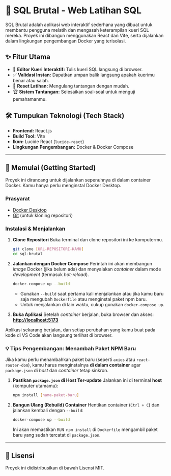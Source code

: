 # 🚀 SQL Brutal - Web Latihan SQL

SQL Brutal adalah aplikasi web interaktif sederhana yang dibuat untuk membantu pengguna melatih dan mengasah keterampilan kueri SQL mereka. Proyek ini dibangun menggunakan React dan Vite, serta dijalankan dalam lingkungan pengembangan Docker yang terisolasi.

## ✨ Fitur Utama

* 📝 **Editor Kueri Interaktif:** Tulis kueri SQL langsung di browser.
* ✅ **Validasi Instan:** Dapatkan umpan balik langsung apakah kuerimu benar atau salah.
* 🔄 **Reset Latihan:** Mengulang tantangan dengan mudah.
* 🏆 **Sistem Tantangan:** Selesaikan soal-soal untuk menguji pemahamanmu.

## 🛠️ Tumpukan Teknologi (Tech Stack)

* **Frontend:** React.js
* **Build Tool:** Vite
* **Ikon:** Lucide React (`lucide-react`)
* **Lingkungan Pengembangan:** Docker & Docker Compose

---

## 🏁 Memulai (Getting Started)

Proyek ini dirancang untuk dijalankan sepenuhnya di dalam container Docker. Kamu hanya perlu menginstal Docker Desktop.

### Prasyarat

* [Docker Desktop](https://www.docker.com/products/docker-desktop/)
* [Git](https://git-scm.com/) (untuk kloning repositori)

### Instalasi & Menjalankan

1.  **Clone Repositori**
    Buka terminal dan clone repositori ini ke komputermu.

    ```bash
    git clone [URL-REPOSITORI-KAMU]
    cd sql-brutal
    ```

2.  **Jalankan dengan Docker Compose**
    Perintah ini akan membangun *image* Docker (jika belum ada) dan menyalakan *container* dalam mode *development* (termasuk *hot-reload*).

    ```bash
    docker-compose up --build
    ```

    * Gunakan `--build` saat pertama kali menjalankan atau jika kamu baru saja mengubah `Dockerfile` atau menginstal paket npm baru.
    * Untuk menjalankan di lain waktu, cukup gunakan `docker-compose up`.

3.  **Buka Aplikasi**
    Setelah *container* berjalan, buka browser dan akses:
    [**http://localhost:5173**](http://localhost:5173)

Aplikasi sekarang berjalan, dan setiap perubahan yang kamu buat pada kode di VS Code akan langsung terlihat di browser.

### 💡 Tips Pengembangan: Menambah Paket NPM Baru

Jika kamu perlu menambahkan paket baru (seperti `axios` atau `react-router-dom`), kamu harus menginstalnya **di dalam container** agar `package.json` di *host* dan *container* tetap sinkron.

1.  **Pastikan `package.json` di Host Ter-update**
    Jalankan ini di terminal **host** (komputer utamamu):
    ```bash
    npm install [nama-paket-baru]
    ```

2.  **Bangun Ulang (Rebuild) Container**
    Hentikan container (`Ctrl + C`) dan jalankan kembali dengan `--build`:
    ```bash
    docker-compose up --build
    ```

    Ini akan memastikan `RUN npm install` di `Dockerfile` mengambil paket baru yang sudah tercatat di `package.json`.

---

## 📄 Lisensi

Proyek ini didistribusikan di bawah Lisensi MIT.
